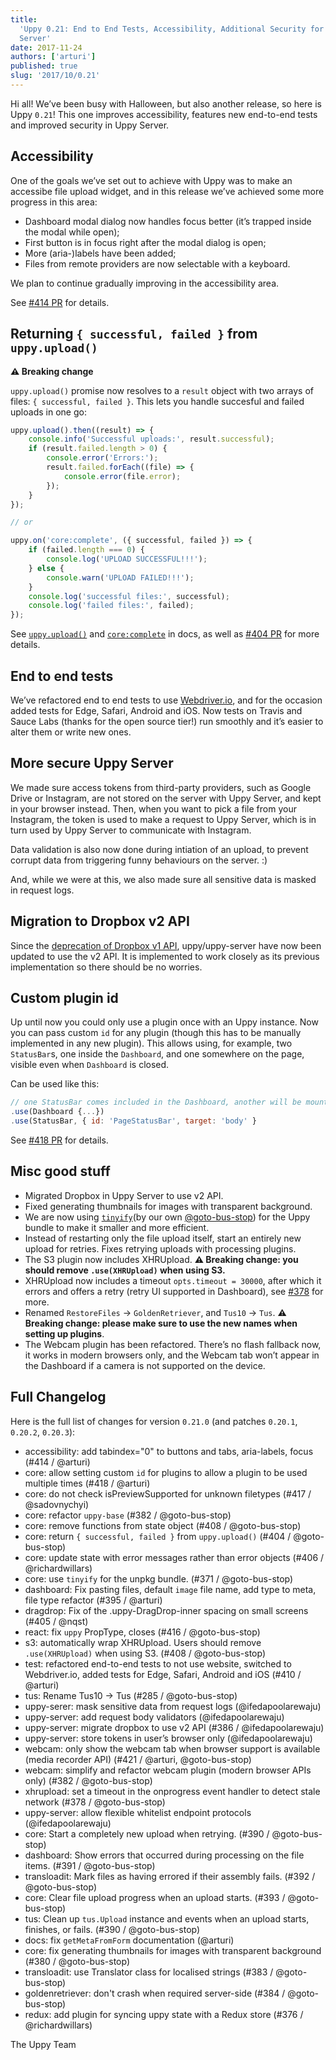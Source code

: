 ```yaml
---
title:
  'Uppy 0.21: End to End Tests, Accessibility, Additional Security for Uppy
  Server'
date: 2017-11-24
authors: ['arturi']
published: true
slug: '2017/10/0.21'
---
```


Hi all! We’ve been busy with Halloween, but also another release, so here is
Uppy `0.21`! This one improves accessibility, features new end-to-end tests and
improved security in Uppy Server.

<!--truncate-->

## Accessibility

One of the goals we’ve set out to achieve with Uppy was to make an accessibe
file upload widget, and in this release we’ve achieved some more progress in
this area:

- Dashboard modal dialog now handles focus better (it’s trapped inside the modal
  while open);
- First button is in focus right after the modal dialog is open;
- More (aria-)labels have been added;
- Files from remote providers are now selectable with a keyboard.

We plan to continue gradually improving in the accessibility area.

See [#414 PR](https://github.com/transloadit/uppy/pull/414) for details.

## Returning `{ successful, failed }` from `uppy.upload()`

**⚠️ Breaking change**

`uppy.upload()` promise now resolves to a `result` object with two arrays of
files: `{ successful, failed }`. This lets you handle succesful and failed
uploads in one go:

```js
uppy.upload().then((result) => {
	console.info('Successful uploads:', result.successful);
	if (result.failed.length > 0) {
		console.error('Errors:');
		result.failed.forEach((file) => {
			console.error(file.error);
		});
	}
});

// or

uppy.on('core:complete', ({ successful, failed }) => {
	if (failed.length === 0) {
		console.log('UPLOAD SUCCESSFUL!!!');
	} else {
		console.warn('UPLOAD FAILED!!!');
	}
	console.log('successful files:', successful);
	console.log('failed files:', failed);
});
```

See [`uppy.upload()`](https://uppy.io/docs/uppy/#uppy-upload) and
[`core:complete`](https://uppy.io/docs/uppy/#core-complete) in docs, as well as
[#404 PR](https://github.com/transloadit/uppy/pull/404) for more details.

## End to end tests

We’ve refactored end to end tests to use [Webdriver.io](http://webdriver.io),
and for the occasion added tests for Edge, Safari, Android and iOS. Now tests on
Travis and Sauce Labs (thanks for the open source tier!) run smoothly and it’s
easier to alter them or write new ones.

## More secure Uppy Server

We made sure access tokens from third-party providers, such as Google Drive or
Instagram, are not stored on the server with Uppy Server, and kept in your
browser instead. Then, when you want to pick a file from your Instagram, the
token is used to make a request to Uppy Server, which is in turn used by Uppy
Server to communicate with Instagram.

Data validation is also now done during intiation of an upload, to prevent
corrupt data from triggering funny behaviours on the server. :)

And, while we were at this, we also made sure all sensitive data is masked in
request logs.

## Migration to Dropbox v2 API

Since the
[deprecation of Dropbox v1 API](https://blogs.dropbox.com/developers/2017/09/api-v1-shutdown-details/),
uppy/uppy-server have now been updated to use the v2 API. It is implemented to
work closely as its previous implementation so there should be no worries.

## Custom plugin id

Up until now you could only use a plugin once with an Uppy instance. Now you can
pass custom `id` for any plugin (though this has to be manually implemented in
any new plugin). This allows using, for example, two `StatusBar`s, one inside
the `Dashboard`, and one somewhere on the page, visible even when `Dashboard` is
closed.

Can be used like this:

```js
// one StatusBar comes included in the Dashboard, another will be mounted on the page
.use(Dashboard {...})
.use(StatusBar, { id: 'PageStatusBar', target: 'body' }
```

See [#418 PR](https://github.com/transloadit/uppy/pull/418) for details.

## Misc good stuff

- Migrated Dropbox in Uppy Server to use v2 API.
- Fixed generating thumbnails for images with transparent background.
- We are now using [`tinyify`](https://github.com/goto-bus-stop/tinyify)(by our
  own [@goto-bus-stop](https://github.com/goto-bus-stop)) for the Uppy bundle to
  make it smaller and more efficient.
- Instead of restarting only the file upload itself, start an entirely new
  upload for retries. Fixes retrying uploads with processing plugins.
- The S3 plugin now includes XHRUpload. **⚠️ Breaking change: you should remove
  `.use(XHRUpload)` when using S3.**
- XHRUpload now includes a timeout `opts.timeout = 30000`, after which it errors
  and offers a retry (retry UI supported in Dashboard), see
  [#378](https://github.com/transloadit/uppy/pull/378) for more.
- Renamed `RestoreFiles` → `GoldenRetriever`, and `Tus10` → `Tus`. **⚠️ Breaking
  change: please make sure to use the new names when setting up plugins**.
- The Webcam plugin has been refactored. There’s no flash fallback now, it works
  in modern browsers only, and the Webcam tab won’t appear in the Dashboard if a
  camera is not supported on the device.

## Full Changelog

Here is the full list of changes for version `0.21.0` (and patches `0.20.1`,
`0.20.2`, `0.20.3`):

- accessibility: add tabindex="0" to buttons and tabs, aria-labels, focus (#414
  / @arturi)
- core: allow setting custom `id` for plugins to allow a plugin to be used
  multiple times (#418 / @arturi)
- core: do not check isPreviewSupported for unknown filetypes (#417 /
  @sadovnychyi)
- core: refactor `uppy-base` (#382 / @goto-bus-stop)
- core: remove functions from state object (#408 / @goto-bus-stop)
- core: return `{ successful, failed }` from `uppy.upload()` (#404 /
  @goto-bus-stop)
- core: update state with error messages rather than error objects (#406 /
  @richardwillars)
- core: use `tinyify` for the unpkg bundle. (#371 / @goto-bus-stop)
- dashboard: Fix pasting files, default `image` file name, add type to meta,
  file type refactor (#395 / @arturi)
- dragdrop: Fix of the .uppy-DragDrop-inner spacing on small screens (#405 /
  @nqst)
- react: fix `uppy` PropType, closes (#416 / @goto-bus-stop)
- s3: automatically wrap XHRUpload. Users should remove `.use(XHRUpload)` when
  using S3. (#408 / @goto-bus-stop)
- test: refactored end-to-end tests to not use website, switched to
  Webdriver.io, added tests for Edge, Safari, Android and iOS (#410 / @arturi)
- tus: Rename Tus10 → Tus (#285 / @goto-bus-stop)
- uppy-serer: mask sensitive data from request logs (@ifedapoolarewaju)
- uppy-server: add request body validators (@ifedapoolarewaju)
- uppy-server: migrate dropbox to use v2 API (#386 / @ifedapoolarewaju)
- uppy-server: store tokens in user’s browser only (@ifedapoolarewaju)
- webcam: only show the webcam tab when browser support is available (media
  recorder API) (#421 / @arturi, @goto-bus-stop)
- webcam: simplify and refactor webcam plugin (modern browser APIs only) (#382 /
  @goto-bus-stop)
- xhrupload: set a timeout in the onprogress event handler to detect stale
  network (#378 / @goto-bus-stop)
- uppy-server: allow flexible whitelist endpoint protocols (@ifedapoolarewaju)
- core: Start a completely new upload when retrying. (#390 / @goto-bus-stop)
- dashboard: Show errors that occurred during processing on the file items.
  (#391 / @goto-bus-stop)
- transloadit: Mark files as having errored if their assembly fails. (#392 /
  @goto-bus-stop)
- core: Clear file upload progress when an upload starts. (#393 /
  @goto-bus-stop)
- tus: Clean up `tus.Upload` instance and events when an upload starts,
  finishes, or fails. (#390 / @goto-bus-stop)
- docs: fix `getMetaFromForm` documentation (@arturi)
- core: fix generating thumbnails for images with transparent background (#380 /
  @goto-bus-stop)
- transloadit: use Translator class for localised strings (#383 /
  @goto-bus-stop)
- goldenretriever: don't crash when required server-side (#384 / @goto-bus-stop)
- redux: add plugin for syncing uppy state with a Redux store (#376 /
  @richardwillars)

The Uppy Team
